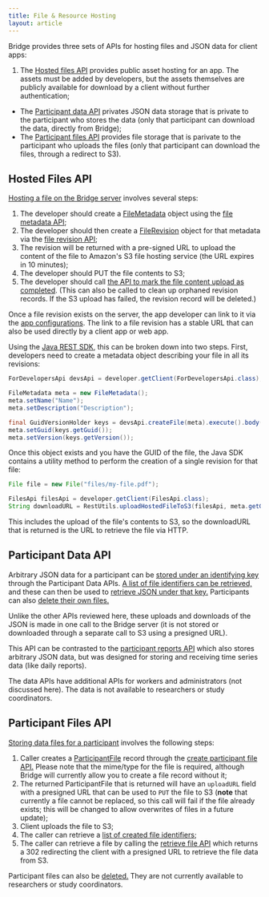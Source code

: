 ```yaml
---
title: File & Resource Hosting
layout: article
---
```


<div id="toc"></div>

Bridge provides three sets of APIs for hosting files and JSON data for client apps:

1. The [Hosted files API](/swagger-ui/index.html#/Files) provides public asset hosting for an app. The assets must be added by developers, but the assets themselves are publicly available for download by a client without further authentication;
- The [Participant data API](/swagger-ui/index.html#/Participant%20Data) privates JSON data storage that is private to the participant who stores the data (only that participant can download the data, directly from Bridge);
- The [Participant files API](/swagger-ui/index.html#/Participant%20Files) provides file storage that is parivate to the participant who uploads the files (only that participant can download the files, through a redirect to S3).

## Hosted Files API

[Hosting a file on the Bridge server](/swagger-ui/index.html#/Files) involves several steps:

1. The developer should create a [FileMetadata](/model-browser.html#FileMetadata) object using the [file metadata API](/swagger-ui/index.html#/Files/createFile);
1. The developer should then create a [FileRevision](/model-browser.html#FileRevision) object for that metadata via the [file revision API](/swagger-ui/index.html#/Files/createFileRevision);
1. The revision will be returned with a pre-signed URL to upload the content of the file to Amazon's S3 file hosting service (the URL expires in 10 minutes);
1. The developer should PUT the file contents to S3;
1. The developer should call [the API to mark the file content upload as completed](/swagger-ui/index.html#/Files/finishFileRevision). (This can also be called to clean up orphaned revision records. If the S3 upload has failed, the revision record will be deleted.)

Once a file revision exists on the server, the app developer can link to it via the [app configurations](/articles/mobile/appconfigs.html). The link to a file revision has a stable URL that can also be used directly by a client app or web app.

Using the [Java REST SDK](/articles/java.html), this can be broken down into two steps. First, developers need to create a metadata object describing your file in all its revisions:

```java
ForDevelopersApi devsApi = developer.getClient(ForDevelopersApi.class);

FileMetadata meta = new FileMetadata();
meta.setName("Name");
meta.setDescription("Description");

final GuidVersionHolder keys = devsApi.createFile(meta).execute().body();
meta.setGuid(keys.getGuid());
meta.setVersion(keys.getVersion());
```

Once this object exists and you have the GUID of the file, the Java SDK contains a utility method to perform the creation of a single revision for that file:

```java
File file = new File("files/my-file.pdf");

FilesApi filesApi = developer.getClient(FilesApi.class);
String downloadURL = RestUtils.uploadHostedFileToS3(filesApi, meta.getGuid(), file);
```

This includes the upload of the file's contents to S3, so the downloadURL that is returned is the URL to retrieve the file via HTTP.

## Participant Data API

Arbitrary JSON data for a participant can be [stored under an identifying key](/swagger-ui/index.html#/Participant%20Data/saveDataForSelf) through the Participant Data APIs. [A list of file identifiers can be retrieved,](/swagger-ui/index.html#/Participant%20Data/getAllDataForSelf) and these can then be used to [retrieve JSON under that key.](/swagger-ui/index.html#/Participant%20Data/getDataByIdentifierForSelf) Participants can also [delete their own files.](/swagger-ui/index.html#/Participant%20Data/deleteDataByIdentifier) 

Unlike the other APIs reviewed here, these uploads and downloads of the JSON is made in one call to the Bridge server (it is not stored or downloaded through a separate call to S3 using a presigned URL).

This API can be contrasted to the [participant reports API](/swagger-ui/index.html#/Participant%20Reports) which also stores arbitrary JSON data, but was designed for storing and receiving time series data (like daily reports).

The data APIs have additional APIs for workers and administrators (not discussed here). The data is not available to researchers or study coordinators. 

## Participant Files API

[Storing data files for a participant](/swagger-ui/index.html#/Participant%20Files) involves the following steps:

1. Caller creates a [ParticipantFile](/model-browser.html#ParticipantFile) record through the [create participant file API.](/swagger-ui/index.html#/Participant%20Files/createParticipantFile) Please note that the mime/type for the file is required, although Bridge will currently allow you to create a file record without it;
1. The returned ParticipantFile that is returned will have an `uploadURL` field with a presigned URL that can be used to `PUT` the file to S3 (**note** that currently a file cannot be replaced, so this call will fail if the file already exists; this will be changed to allow overwrites of files in a future update);
1. Client uploads the file to S3;
1. The caller can retrieve a [list of created file identifiers](/swagger-ui/index.html#/Participant%20Files/getParticipantFiles);
1. The caller can retrieve a file by calling the [retrieve file API](/swagger-ui/index.html#/Participant%20Files/getParticipantFile) which returns a 302 redirecting the client with a presigned URL to retrieve the file data from S3.

Participant files can also be [deleted.](/swagger-ui/index.html#/Participant%20Files/deleteParticipantFile) They are not currently available to researchers or study coordinators. 
